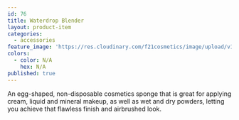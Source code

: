 ```yaml
---
id: 76
title: Waterdrop Blender
layout: product-item
categories:
  - accessories
feature_image: 'https://res.cloudinary.com/f21cosmetics/image/upload/v1486633854/waterdrop-blender.jpg'
colors:
  - color: N/A
    hex: N/A
published: true
---
```

An egg-shaped, non-disposable cosmetics sponge that is great for applying cream, liquid and mineral makeup, as well as wet and dry powders, letting you achieve that flawless finish and airbrushed look.  